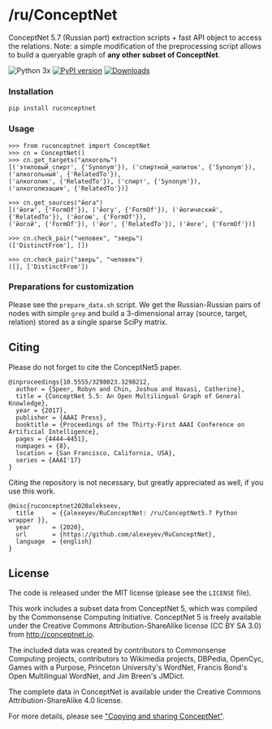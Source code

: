 # /ru/ConceptNet
ConceptNet 5.7 (Russian part) extraction scripts + fast API object to access the relations. Note: a simple modification of the 
preprocessing script allows to build a queryable graph of **any other subset of ConceptNet**.


![Python 3x](https://img.shields.io/badge/python-3.x-blue.svg)
[![PyPI version][pypi_badge]][pypi_link]
[![Downloads](https://pepy.tech/badge/ruconceptnet)](https://pepy.tech/project/ruconceptnet)

[pypi_badge]: https://badge.fury.io/py/ruconceptnet.svg
[pypi_link]: https://pypi.python.org/pypi/ruconceptnet

### Installation

```
pip install ruconceptnet
```

### Usage

```
>>> from ruconceptnet import ConceptNet
>>> cn = ConceptNet()
>>> cn.get_targets("алкоголь")
[('этиловый_спирт', {'Synonym'}), ('спиртной_напиток', {'Synonym'}), ('алкогольный', {'RelatedTo'}), 
('алкоголик', {'RelatedTo'}), ('спирт', {'Synonym'}), ('алкоголизация', {'RelatedTo'})]

>>> cn.get_sources("йога")
[('йоги', {'FormOf'}), ('йогу', {'FormOf'}), ('йогический', {'RelatedTo'}), ('йогою', {'FormOf'}), 
('йогой', {'FormOf'}), ('йог', {'RelatedTo'}), ('йоге', {'FormOf'})]

>>> cn.check_pair("человек", "зверь")
(['DistinctFrom'], [])

>>> cn.check_pair("зверь", "человек")
([], ['DistinctFrom'])
```

### Preparations for customization

Please see the `prepare_data.sh` script. We get the Russian-Russian pairs of nodes with simple `grep` and build
a 3-dimensional array (source, target, relation) stored as a single sparse SciPy matrix.


## Citing

Please do not forget to cite the ConceptNet5 paper.
```
@inproceedings{10.5555/3298023.3298212,
  author = {Speer, Robyn and Chin, Joshua and Havasi, Catherine},
  title = {ConceptNet 5.5: An Open Multilingual Graph of General Knowledge},
  year = {2017},
  publisher = {AAAI Press},
  booktitle = {Proceedings of the Thirty-First AAAI Conference on Artificial Intelligence},
  pages = {4444–4451},
  numpages = {8},
  location = {San Francisco, California, USA},
  series = {AAAI'17}
}
```

Citing the repository is not necessary, but greatly appreciated as well, if you use this work.

```
@misc{ruconceptnet2020alekseev,
  title     = {{alexeyev/RuConceptNet: /ru/ConceptNet5.7 Python wrapper }},
  year      = {2020},
  url       = {https://github.com/alexeyev/RuConceptNet},
  language  = {english}
}
```

## License

The code is released under the MIT license (please see the `LICENSE` file).

This work includes a subset data from ConceptNet 5, which was compiled by the
Commonsense Computing Initiative. ConceptNet 5 is freely available under
the Creative Commons Attribution-ShareAlike license (CC BY SA 3.0) from
http://conceptnet.io.

The included data was created by contributors to Commonsense Computing
projects, contributors to Wikimedia projects, DBPedia, OpenCyc, Games
with a Purpose, Princeton University's WordNet, Francis Bond's Open
Multilingual WordNet, and Jim Breen's JMDict.

The complete data in ConceptNet is available under the Creative Commons Attribution-ShareAlike 4.0 license.

For more details, please see ["Copying and sharing ConceptNet"](https://github.com/commonsense/conceptnet5/wiki/Copying-and-sharing-ConceptNet).

